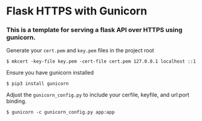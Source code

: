 # Flask HTTPS with Gunicorn
### This is a template for serving a flask API over HTTPS using gunicorn.
Generate your ```cert.pem``` and ```key.pem``` files in the project root
```
$ mkcert -key-file key.pem -cert-file cert.pem 127.0.0.1 localhost ::1
```
Ensure you have gunicorn installed
```
$ pip3 install gunicorn
```
Adjust the ```gunicorn_config.py``` to include your cerfile, keyfile, and url:port binding.
```
$ gunicorn -c gunicorn_config.py app:app
```